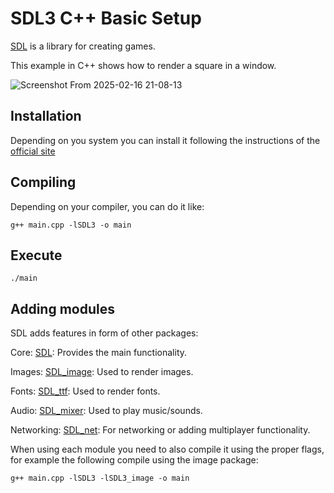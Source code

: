 # SDL3 C++ Basic Setup

[SDL](https://libsdl.org/) is a library for creating games.

This example in C++ shows how to render a square in a window.

![Screenshot From 2025-02-16 21-08-13](https://github.com/user-attachments/assets/e19d959b-137a-45d2-84d3-eb8aad543bf7)


## Installation

Depending on you system you can install it following the instructions of the [official site](https://github.com/libsdl-org/SDL/blob/main/INSTALL.md)

## Compiling

Depending on your compiler, you can do it like:

```
g++ main.cpp -lSDL3 -o main
```

## Execute
```
./main
```

## Adding modules

SDL adds features in form of other packages:

Core: [SDL](https://github.com/libsdl-org/SDL): Provides the main functionality.

Images: [SDL_image](https://github.com/libsdl-org/SDL_image): Used to render images.

Fonts: [SDL_ttf](https://github.com/libsdl-org/SDL_ttf): Used to render fonts.

Audio: [SDL_mixer](https://github.com/libsdl-org/SDL_mixer): Used to play music/sounds.

Networking: [SDL_net](https://github.com/libsdl-org/SDL_net): For networking or adding multiplayer functionality.


When using each module you need to also compile it using the proper flags, for example the following compile using the image package:

```
g++ main.cpp -lSDL3 -lSDL3_image -o main
```



